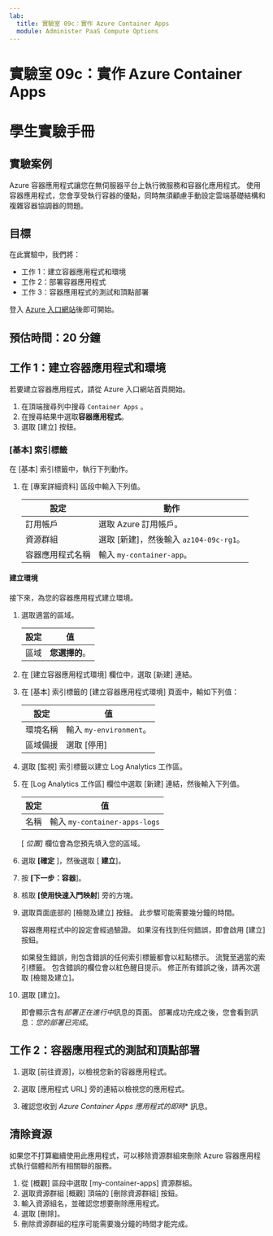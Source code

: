 ```yaml
---
lab:
  title: 實驗室 09c：實作 Azure Container Apps
  module: Administer PaaS Compute Options
---
```


# 實驗室 09c：實作 Azure Container Apps
# 學生實驗手冊

## 實驗案例
Azure 容器應用程式讓您在無伺服器平台上執行微服務和容器化應用程式。 使用容器應用程式，您會享受執行容器的優點，同時無須顧慮手動設定雲端基礎結構和複雜容器協調器的問題。

## 目標

在此實驗中，我們將：
- 工作 1：建立容器應用程式和環境
- 工作 2：部署容器應用程式
- 工作 3：容器應用程式的測試和頂點部署

登入 [Azure 入口網站](https://portal.azure.com)後即可開始。

## 預估時間：20 分鐘

## 工作 1：建立容器應用程式和環境

若要建立容器應用程式，請從 Azure 入口網站首頁開始。

1. 在頂端搜尋列中搜尋 `Container Apps` 。
1. 在搜尋結果中選取**容器應用程式**。
1. 選取 [建立] 按鈕。

### [基本] 索引標籤

在 [基本] 索引標籤中，執行下列動作。

1. 在 [專案詳細資料] 區段中輸入下列值。

    | 設定 | 動作 |
    |---|---|
    | 訂用帳戶 | 選取 Azure 訂用帳戶。 |
    | 資源群組 | 選取 [新建]，然後輸入 `az104-09c-rg1`。 |
    | 容器應用程式名稱 |  輸入 `my-container-app`。 |

#### 建立環境

接下來，為您的容器應用程式建立環境。

1. 選取適當的區域。

    | 設定 | 值 |
    |--|--|
    | 區域 | **您選擇的**。 |

1. 在 [建立容器應用程式環境] 欄位中，選取 [新建] 連結。
1. 在 [基本] 索引標籤的 [建立容器應用程式環境] 頁面中，輸如下列值：

    | 設定 | 值 |
    |--|--|
    | 環境名稱 | 輸入 `my-environment`。 |
    | 區域備援 | 選取 [停用] |

1. 選取 [監視] 索引標籤以建立 Log Analytics 工作區。
1. 在 [Log Analytics 工作區] 欄位中選取 [新建] 連結，然後輸入下列值。

    | 設定 | 值 |
    |--|--|
    | 名稱 | 輸入 `my-container-apps-logs` |
  
    [ *位置]* 欄位會為您預先填入您的區域。

1. 選取 **[確定** ]，然後選取 [ **建立**]。 

1. 按 **[下一步：容器**]。

1. 核取 **[使用快速入門映射**] 旁的方塊。

1. 選取頁面底部的 [檢閱及建立] 按鈕。 此步驟可能需要幾分鐘的時間。 

    容器應用程式中的設定會經過驗證。 如果沒有找到任何錯誤，即會啟用 [建立] 按鈕。  

    如果發生錯誤，則包含錯誤的任何索引標籤都會以紅點標示。  流覽至適當的索引標籤。 包含錯誤的欄位會以紅色醒目提示。  修正所有錯誤之後，請再次選取 [檢閱及建立]。

1. 選取 [建立]。

    即會顯示含有*部署正在進行中*訊息的頁面。  部署成功完成之後，您會看到訊息：*您的部署已完成*。
   
## 工作 2：容器應用程式的測試和頂點部署

1. 選取 [前往資源]，以檢視您新的容器應用程式。

1. 選取 [應用程式 URL] 旁的連結以檢視您的應用程式。

1. 確認您收到 *Azure Container Apps 應用程式的即時** 訊息。

## 清除資源

如果您不打算繼續使用此應用程式，可以移除資源群組來刪除 Azure 容器應用程式執行個體和所有相關聯的服務。

1. 從 [概觀] 區段中選取 [my-container-apps] 資源群組。
1. 選取資源群組 [概觀] 頂端的 [刪除資源群組] 按鈕。
1. 輸入資源組名，並確認您想要刪除應用程式。 
1. 選取 [刪除]。
1. 刪除資源群組的程序可能需要幾分鐘的時間才能完成。
